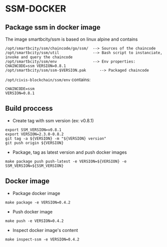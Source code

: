 # SSM-DOCKER

## Package ssm in docker image

The image smartbcity/ssm is based on linux alpine and contains
```
/opt/smartbcity/ssm/chaincode/go/ssm/  --> Sources of the chaincode
/opt/smartbcity/ssm/util               --> Bash script to instanciate, invoke and query the chaincode
/opt/smartbcity/ssm/env                --> Env properties: CHAINCODE=ssm VERSION=0.8.1
/opt/smartbcity/ssm/ssm-$VERSION.pak      --> Packaged chaincode
```

`/opt/civis-blockchain/ssm/env` contains:
```
CHAINCODE=ssm
VERSION=0.8.1
```

## Build proccess

* Create tag with ssm version (ex: v0.8.1)
```
export SSM_VERSION=v0.8.1
export VERSION=2.3.0-0.8.2
git tag -a ${VERSION} -m "${VERSION} version"
git push origin ${VERSION}
```

* Package, tag as latest version and push docker images
```
make package push push-latest -e VERSION=${VERSION} -e SSM_VERSION=${SSM_VERSION}
```

## Docker image
 * Package docker image

```
make package -e VERSION=0.4.2
```

 * Push docker image

```
make push -e VERSION=0.4.2
```

 * Inspect docker image's content

```
make inspect-ssm -e VERSION=0.4.2
```
